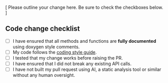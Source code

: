 [ Please outline your change here. Be sure to check the checkboxes below. ]

## Code change checklist

- [ ] I have ensured that all methods and functions are **fully documented** using doxygen style comments.
- [ ] My code follows the [coding style guide](https://dpp.dev/coding-standards.html).
- [ ] I tested that my change works before raising the PR.
- [ ] I have ensured that I did not break any existing API calls.
- [ ] I have not built my pull request using AI, a static analysis tool or similar without any human oversight.
